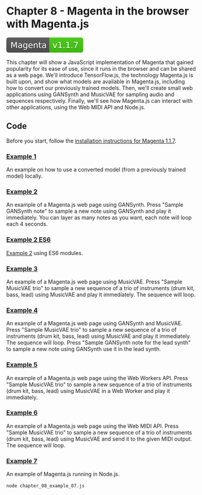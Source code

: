 # Chapter 8 - Magenta in the browser with Magenta.js

[![Magenta Version 1.1.7](../docs/magenta-v1.1.7-badge.svg)](https://github.com/magenta/magenta/releases/tag/1.1.7)

This chapter will show a JavaScript implementation of Magenta that gained popularity for its ease of use, since it runs in the browser and can be shared as a web page. We'll introduce TensorFlow.js, the technology Magenta.js is built upon, and show what models are available in Magenta.js, including how to convert our previously trained models. Then, we'll create small web applications using GANSynth and MusicVAE for sampling audio and sequences respectively. Finally, we'll see how Magenta.js can interact with other applications, using the Web MIDI API and Node.js.
 
## Code 

Before you start, follow the [installation instructions for Magenta 1.1.7](https://github.com/PacktPublishing/hands-on-music-generation-with-magenta/tree/master/Chapter01#installing-magenta).

### [Example 1](chapter_08_example_01.html)

An example on how to use a converted model (from a previously trained model) locally.

### [Example 2](chapter_08_example_02.html)

An example of a Magenta.js web page using GANSynth. Press "Sample GANSynth note" to sample a new note using GANSynth and play it immediately. You can layer as many notes as you want, each note will loop each 4 seconds.

### [Example 2 ES6](chapter_08_example_02_es6.html)

[Example 2](#example-2) using ES6 modules.

### [Example 3](chapter_08_example_03.html)

An example of a Magenta.js web page using MusicVAE. Press "Sample MusicVAE trio" to sample a new sequence of a trio of instruments (drum kit, bass, lead) using MusicVAE and play it immediately. The sequence will loop.

### [Example 4](chapter_08_example_04.html)

An example of a Magenta.js web page using GANSynth and MusicVAE. Press "Sample MusicVAE trio" to sample a new sequence of a trio of instruments (drum kit, bass, lead) using MusicVAE and play it immediately. The sequence will loop. Press "Sample GANSynth note for the lead synth" to sample a new note using GANSynth use it in the lead synth.

### [Example 5](chapter_08_example_05.html)

An example of a Magenta.js web page using the Web Workers API. Press "Sample MusicVAE trio" to sample a new sequence of a trio of instruments (drum kit, bass, lead) using MusicVAE in a Web Worker and play it immediately.

### [Example 6](chapter_08_example_06.html)

An example of a Magenta.js web page using the Web MIDI API. Press "Sample MusicVAE trio" to sample a new sequence of a trio of instruments (drum kit, bass, lead) using MusicVAE and send it to the given MIDI output. The sequence will loop.

### [Example 7](chapter_08_example_07.js)

An example of Magenta.js running in Node.js.

```
node chapter_08_example_07.js
```
